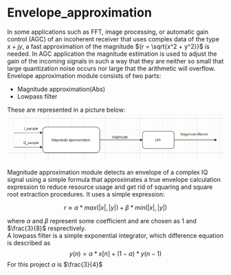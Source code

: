 # __Envelope_approximation__


In some applications such as FFT, image processing, or automatic gain control (AGC) of an incoherent receiver that uses complex data of the type ${x + jy}$, a fast approximation of the magnitude ${r = \sqrt{x^2 + y^2}}$ is needed. In AGC application
the magnitude estimation is used to adjust the gain of the incoming signals in such a way that they are neither so small that large quantization noise occurs nor large that the arithmetic will overflow.\
Envelope approximation module consists of two parts: 
* Magnitude approximation(Abs)
* Lowpass filter

These are represented in a picture below:
![image](diagram.png)

Magnitude approximation module detects an envelope of a complex IQ signal using a simple formula that approximates a true envelope calculation expression to reduce resource usage and get rid of squaring and square root extraction procedures. It uses a simple expression:

$${r ≈ \alpha * max({|x|}, {|y|}) + \beta * min({|x|}, {|y|}) }$$

where ${\alpha}$ and ${\beta}$ represent some coefficient and are chosen as $1$ and  $\frac{3}{8}$ resprectively.\
A lowpass filter is a simple exponential integrator, which difference equation is described as
$${y(n) = \alpha * x[n] + (1 - \alpha) * y(n - 1)}$$
For this project ${\alpha}$ is $\frac{3}{4}$
